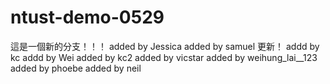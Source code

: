 # ntust-demo-0529
這是一個新的分支！！！
added by Jessica
added by samuel 更新！
addd by kc
addd by Wei
added by kc2
added by vicstar
added by weihung_lai__123
added by phoebe
added by neil